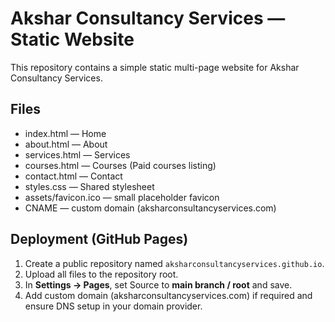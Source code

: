 # Akshar Consultancy Services — Static Website

This repository contains a simple static multi-page website for Akshar Consultancy Services.

## Files
- index.html — Home
- about.html — About
- services.html — Services
- courses.html — Courses (Paid courses listing)
- contact.html — Contact
- styles.css — Shared stylesheet
- assets/favicon.ico — small placeholder favicon
- CNAME — custom domain (aksharconsultancyservices.com)

## Deployment (GitHub Pages)
1. Create a public repository named `aksharconsultancyservices.github.io`.
2. Upload all files to the repository root.
3. In **Settings → Pages**, set Source to **main branch / root** and save.
4. Add custom domain (aksharconsultancyservices.com) if required and ensure DNS setup in your domain provider.
